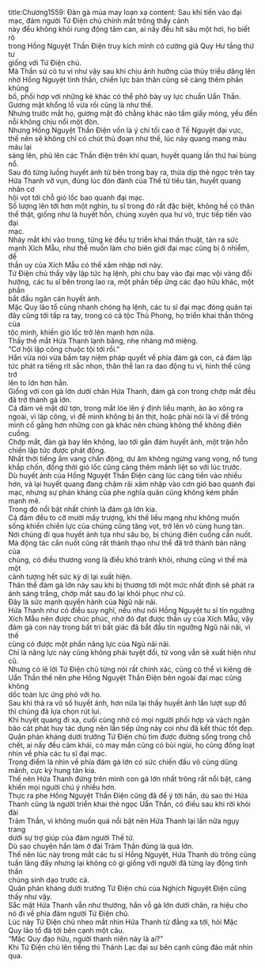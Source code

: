 title:Chương1559: Đàn gà múa may loạn xạ
content:
Sau khi tiến vào đại mạc, đám người Tứ Điện chủ chính mắt trông thấy cảnh<br>này đều không khỏi rung động tâm can, ai nấy đều hít sâu một hơi, họ biết rõ<br>trong Hồng Nguyệt Thần Điện truy kích mình có cường giả Quy Hư tầng thứ tư<br>giống với Tứ Điện chủ.<br>Mà Thần sử có tu vi như vậy sau khi chịu ảnh hưởng của thủy triều dâng lên<br>nhờ Hồng Nguyệt tinh thần, chiến lực bản thân cũng sẽ càng thêm phần khủng<br>bố, phối hợp với những kẻ khác có thể phô bày uy lực chuẩn Uẩn Thần.<br>Gương mặt khổng lồ vừa rồi cũng là như thế.<br>Nhưng trước mắt họ, gương mặt đó chẳng khác nào tấm giấy mỏng, yếu đến<br>nỗi không chịu nổi một đòn.<br>Nhưng Hồng Nguyệt Thần Điện vốn là ý chí tối cao ở Tế Nguyệt đại vực,<br>thế nên sẽ không chỉ có chút thủ đoạn như thế, lúc này quang mang màu máu lại<br>sáng lên, phủ lên các Thần điện trên khí quan, huyết quang lần thứ hai bùng nổ.<br>Sau đó từng luồng huyết ảnh từ bên trong bay ra, thừa dịp thẻ ngọc trên tay<br>Hứa Thanh vỡ vụn, đúng lúc đòn đánh của Thế tử tiêu tán, huyết quang nhân cơ<br>hội vọt tới chỗ gió lốc bao quanh đại mạc.<br>Số lượng lên tới hơn một nghìn, tu sĩ trong đó rất đặc biệt, không hề có thân<br>thể thật, giống như là huyết hồn, chúng xuyên qua hư vô, trực tiếp tiến vào đại<br>mạc.<br>Nháy mắt khi vào trong, từng kẻ đều tự triển khai thần thuật, tản ra sức<br>mạnh Xích Mẫu, như thể muốn làm cho biên giới đại mạc cũng bị ô nhiễm, để<br>thần uy của Xích Mẫu có thể xâm nhập nơi này.<br>Tứ Điện chủ thấy vậy lập tức hạ lệnh, phi chu bay vào đại mạc vội vàng đổi<br>hướng, các tu sĩ bên trong lao ra, một phần tiếp ứng các đạo hữu khác, một phần<br>bắt đầu ngăn cản huyết ảnh.<br>Mặc Quy lão tổ cũng nhanh chóng hạ lệnh, các tu sĩ đại mạc đóng quân tại<br>đây cũng tới tấp ra tay, trong có cả tộc Thủ Phong, họ triển khai thần thông của<br>tộc mình, khiến gió lốc trở lên mạnh hơn nữa.<br>Thấy thế mắt Hứa Thanh lạnh băng, nhẹ nhàng mở miệng.<br>“Cơ hội lập công chuộc tội tới rồi.”<br>Hắn vừa nói vừa bấm tay niệm pháp quyết về phía đám gà con, cả đám lập<br>tức phát ra tiếng rít sắc nhọn, thân thể lan ra dao động tu vi, hình thể cũng trở<br>lên to lớn hơn hẳn.<br>Giống với con gà lớn dưới chân Hứa Thanh, đám gà con trong chớp mắt đều<br>đã trở thành gà lớn.<br>Cả đám vẻ mặt dữ tợn, trong mắt lóe lên ý định liều mạnh, ào ào xông ra<br>ngoài, vì lập công, vì để mình không bị ăn thịt, hoặc phải nói là vì để trông<br>mình cố gắng hơn những con gà khác nên chúng không thể không điên cuồng.<br>Chớp mắt, đàn gà bay lên không, lao tới gần đám huyết ảnh, một trận hỗn<br>chiến lập tức được phát động.<br>Nhất thời tiếng ầm vang chấn động, dư âm không ngừng vang vọng, nổ tung<br>khắp chốn, đồng thời gió lốc cũng càng thêm mãnh liệt so với lúc trước.<br>Dù huyết ảnh của Hồng Nguyệt Thần Điện càng lúc càng tiến vào nhiều<br>hơn, vả lại huyết quang đang chậm rãi xâm nhập vào cơn gió bao quanh đại<br>mạc, nhưng sự phản kháng của phe nghĩa quân cũng không kém phần mạnh mẽ.<br>Trong đó nổi bật nhất chính là đám gà lớn kia.<br>Cả đám đều to cỡ mười mấy trượng, khí thế liều mạng như không muốn<br>sống khiến chiến lực của chúng cũng tăng vọt, trở lên vô cùng hung tàn.<br>Nơi chúng đi qua huyết ảnh tựa như sâu bọ, bị chúng điên cuồng cắn nuốt.<br>Mà động tác cắn nuốt cũng rất thành thạo như thể đã trở thành bản năng của<br>chúng, có điều thương vong là điều khó tránh khỏi, nhưng cũng vì thế mà một<br>cảnh tượng hết sức kỳ dị lại xuất hiện.<br>Thân thể đám gà lớn này sau khi bị thương tới một mức nhất định sẽ phát ra<br>ánh sáng trắng, chớp mắt sau đó lại khôi phục như cũ.<br>Đây là sức mạnh quyền hành của Ngũ nãi nãi.<br>Hứa Thanh như có điều suy nghĩ, nếu như nói Hồng Nguyệt tu sĩ tín ngưỡng<br>Xích Mẫu nên được chúc phúc, nhờ đó đạt được thần uy của Xích Mẫu, vậy<br>đám gà con này trong bất tri bất giác đã bắt đầu tín ngưỡng Ngũ nãi nãi, vì thế<br>cũng có được một phần năng lực của Ngũ nãi nãi.<br>Chỉ là năng lực này cũng không phải tuyệt đối, tử vong vẫn sẽ xuất hiện như<br>cũ.<br>Nhưng có lẽ lời Tứ Điện chủ từng nói rất chính xác, cũng có thể vì kiêng dè<br>Uẩn Thần thế nên phe Hồng Nguyệt Thần Điện bên ngoài đại mạc cũng không<br>dốc toàn lực ứng phó với họ.<br>Sau khi thả ra vô số huyết ảnh, hơn nữa lại thấy huyết ảnh lần lượt sụp đổ<br>thì chúng đã lựa chọn rút lui.<br>Khi huyết quang đi xa, cuối cùng nhờ có mọi người phối hợp và vách ngăn<br>bão cát phát huy tác dụng nên lần tiếp ứng này coi như đã kết thúc tốt đẹp.<br>Quân phản kháng dưới trướng Tứ Điện chủ tìm được đường sống trong chỗ<br>chết, ai nấy đều cảm khái, có may mắn cũng có bùi ngùi, họ cũng đồng loạt<br>nhìn về phía các tu sĩ đại mạc.<br>Trọng điểm là nhìn về phía đám gà lớn có sức chiến đấu vô cùng dũng<br>mãnh, cực kỳ hung tàn kia.<br>Thế nên Hứa Thanh đứng trên mình con gà lớn nhất trông rất nổi bật, càng<br>khiến mọi người chú ý nhiều hơn.<br>Thực ra phe Hồng Nguyệt Thần Điện cũng đã để ý tới hắn, dù sao thì Hứa<br>Thanh cũng là người triển khai thẻ ngọc Uẩn Thần, có điều sau khi rời khỏi đài<br>Trảm Thần, vì không muốn quá nổi bật nên Hứa Thanh lại lần nữa ngụy trang<br>dưới sự trợ giúp của đám người Thế tử.<br>Dù sao chuyện hắn làm ở đài Trảm Thần đúng là quá lớn.<br>Thế nên lúc này trong mắt các tu sĩ Hồng Nguyệt, Hứa Thanh dù trông cũng<br>tuấn lãng đấy nhưng lại không có gì giống với người đã từng lay động tinh thần<br>chúng sinh dạo trước cả.<br>Quân phản kháng dưới trướng Tứ Điện chủ của Nghịch Nguyệt Điện cũng<br>thấy như vậy.<br>Sắc mặt Hứa Thanh vẫn như thường, hắn vỗ gà lớn dưới chân, ra hiệu cho<br>nó đi về phía đám người Tứ Điện chủ.<br>Lúc này Tứ Điện chủ nheo mắt nhìn Hứa Thanh từ đằng xa tới, hỏi Mặc<br>Quy lão tổ đã tới bên cạnh một câu.<br>“Mặc Quy đạo hữu, người thanh niên này là ai?”<br>Khi Tứ Điện chủ lên tiếng thì Thánh Lạc đại sư bên cạnh cũng đảo mắt nhìn<br>qua.